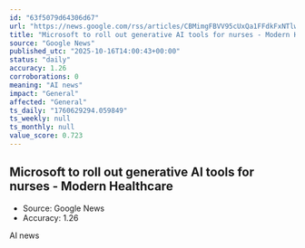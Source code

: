 ```yaml
---
id: "63f5079d64306d67"
url: "https://news.google.com/rss/articles/CBMimgFBVV95cUxQa1FFdkFxNTlwcHFHUTQya0tjOW9BZ3VnQS1iZ241ZXFORGJRb05VenQ3WVNDZzVlbll1bE5xSVJBbWlnenp0c1Z5M3JBUWlmS08xdGxOX1RWN3F1b09tWEZER2lxekM0TlppcDNYQXRucUd0MjFEckx1QktTV1VpX3g5Nl84VFY2UXdGRGZDV2hNR3lWSUpEY0NR?oc=5"
title: "Microsoft to roll out generative AI tools for nurses - Modern Healthcare"
source: "Google News"
published_utc: "2025-10-16T14:00:43+00:00"
status: "daily"
accuracy: 1.26
corroborations: 0
meaning: "AI news"
impact: "General"
affected: "General"
ts_daily: "1760629294.059849"
ts_weekly: null
ts_monthly: null
value_score: 0.723
---
```

## Microsoft to roll out generative AI tools for nurses - Modern Healthcare

- Source: Google News
- Accuracy: 1.26

AI news
